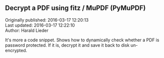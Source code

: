 ## Decrypt a PDF using fitz / MuPDF (PyMuPDF)  
Originally published: 2016-03-17 12:20:13  
Last updated: 2016-03-17 12:22:10  
Author: Harald Lieder  
  
It's more a code snippet. Shows how to dynamically check whether a PDF is password protected. If it is, decrypt it and save it back to disk un-encrypted.